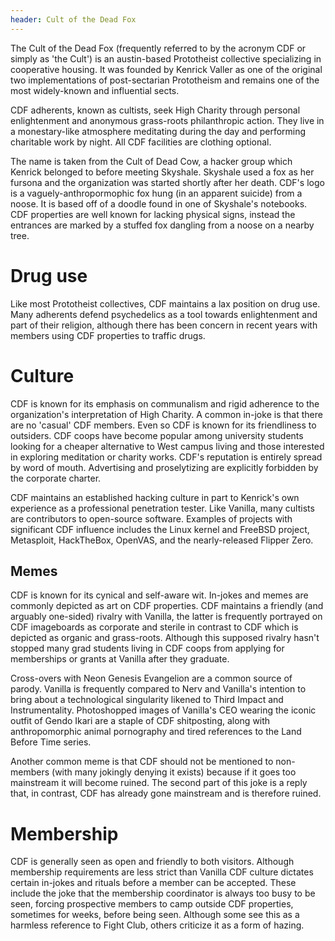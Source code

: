 ```yaml
---
header: Cult of the Dead Fox
---
```


The Cult of the Dead Fox (frequently referred to by the acronym CDF or simply as 'the Cult') is an austin-based Prototheist collective specializing in cooperative housing.
It was founded by Kenrick Valler as one of the original two implementations of post-sectarian Prototheism and remains one of the most widely-known and influential sects.

CDF adherents, known as cultists, seek High Charity through personal enlightenment and anonymous grass-roots philanthropic action.
They live in a monestary-like atmosphere meditating during the day and performing charitable work by night.
All CDF facilities are clothing optional.

The name is taken from the Cult of Dead Cow, a hacker group which Kenrick belonged to before meeting Skyshale.
Skyshale used a fox as her fursona and the organization was started shortly after her death.
CDF's logo is a vaguely-anthropormophic fox hung (in an apparent suicide) from a noose.
It is based off of a doodle found in one of Skyshale's notebooks.
CDF properties are well known for lacking physical signs, instead the entrances are marked by a stuffed fox dangling from a noose on a nearby tree.

# Drug use
Like most Prototheist collectives, CDF maintains a lax position on drug use.
Many adherents defend psychedelics as a tool towards enlightenment and part of their religion, although there has been concern in recent years with members using CDF properties to traffic drugs.

# Culture
CDF is known for its emphasis on communalism and rigid adherence to the organization's interpretation of High Charity.
A common in-joke is that there are no 'casual' CDF members.
Even so CDF is known for its friendliness to outsiders.
CDF coops have become popular among university students looking for a cheaper alternative to West campus living and those interested in exploring meditation or charity works.
CDF's reputation is entirely spread by word of mouth.
Advertising and proselytizing are explicitly forbidden by the corporate charter.

CDF maintains an established hacking culture in part to Kenrick's own experience as a professional penetration tester.
Like Vanilla, many cultists are contributors to open-source software.
Examples of projects with significant CDF influence includes the Linux kernel and FreeBSD project, Metasploit, HackTheBox, OpenVAS, and the nearly-released Flipper Zero.

## Memes
CDF is known for its cynical and self-aware wit.
In-jokes and memes are commonly depicted as art on CDF properties.
CDF maintains a friendly (and arguably one-sided) rivalry with Vanilla, the latter is frequently portrayed on CDF imageboards as corporate and sterile in contrast to CDF which is depicted as organic and grass-roots.
Although this supposed rivalry hasn't stopped many grad students living in CDF coops from applying for memberships or grants at Vanilla after they graduate.

Cross-overs with Neon Genesis Evangelion are a common source of parody.
Vanilla is frequently compared to Nerv and Vanilla's intention to bring about a technological singularity likened to Third Impact and Instrumentality.
Photoshopped images of Vanilla's CEO wearing the iconic outfit of Gendo Ikari are a staple of CDF shitposting, along with anthropomorphic animal pornography and tired references to the Land Before Time series.

Another common meme is that CDF should not be mentioned to non-members (with many jokingly denying it exists) because if it goes too mainstream it will become ruined.
The second part of this joke is a reply that, in contrast, CDF has already gone mainstream and is therefore ruined.

# Membership
CDF is generally seen as open and friendly to both visitors.
Although membership requirements are less strict than Vanilla CDF culture dictates certain in-jokes and rituals before a member can be accepted.
These include the joke that the membership coordinator is always too busy to be seen, forcing prospective members to camp outside CDF properties, sometimes for weeks, before being seen.
Although some see this as a harmless reference to Fight Club, others criticize it as a form of hazing.
